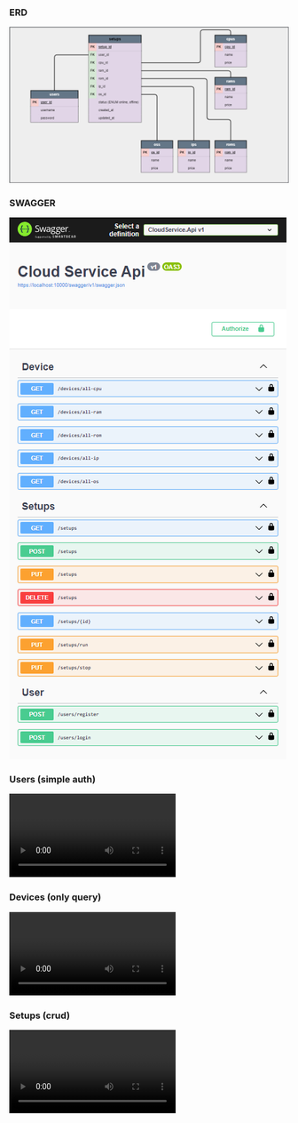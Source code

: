 ### ERD
![](assets/images/erd.png)

### SWAGGER
![](assets/images/api.png)

### Users (simple auth)
<video controls>
  <source src="assets/video/users.mp4" type="video/mp4">
</video>

### Devices (only query)
<video controls>
  <source src="assets/video/devices.mp4" type="video/mp4">
</video>

### Setups (crud)
<video controls>
  <source src="assets/video/setups.mp4" type="video/mp4">
</video>